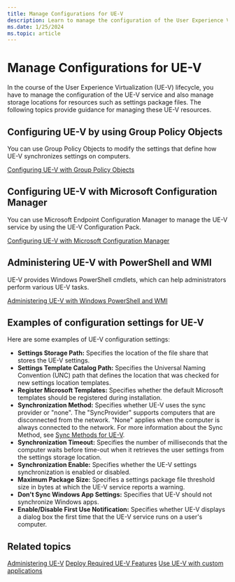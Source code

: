 ```yaml
---
title: Manage Configurations for UE-V
description: Learn to manage the configuration of the User Experience Virtualization (UE-V) service and also learn to manage storage locations for UE-V resources.
ms.date: 1/25/2024
ms.topic: article
---
```


# Manage Configurations for UE-V

In the course of the User Experience Virtualization (UE-V) lifecycle, you have to manage the configuration of the UE-V service and also manage storage locations for resources such as settings package files. The following topics provide guidance for managing these UE-V resources.

## Configuring UE-V by using Group Policy Objects

You can use Group Policy Objects to modify the settings that define how UE-V synchronizes settings on computers.

[Configuring UE-V with Group Policy Objects](uev-configuring-uev-with-group-policy-objects.md)

## Configuring UE-V with Microsoft Configuration Manager

You can use Microsoft Endpoint Configuration Manager to manage the UE-V service by using the UE-V Configuration Pack.

[Configuring UE-V with Microsoft Configuration Manager](uev-configuring-uev-with-system-center-configuration-manager.md)

## Administering UE-V with PowerShell and WMI

UE-V provides Windows PowerShell cmdlets, which can help administrators perform various UE-V tasks.

[Administering UE-V with Windows PowerShell and WMI](uev-administering-uev-with-windows-powershell-and-wmi.md)

## Examples of configuration settings for UE-V

Here are some examples of UE-V configuration settings:

- **Settings Storage Path:** Specifies the location of the file share that stores the UE-V settings.
- **Settings Template Catalog Path:** Specifies the Universal Naming Convention (UNC) path that defines the location that was checked for new settings location templates.
- **Register Microsoft Templates:** Specifies whether the default Microsoft templates should be registered during installation.
- **Synchronization Method:** Specifies whether UE-V uses the sync provider or "none". The "SyncProvider" supports computers that are disconnected from the network. "None" applies when the computer is always connected to the network. For more information about the Sync Method, see [Sync Methods for UE-V](uev-sync-methods.md).
- **Synchronization Timeout:** Specifies the number of milliseconds that the computer waits before time-out when it retrieves the user settings from the settings storage location.
- **Synchronization Enable:** Specifies whether the UE-V settings synchronization is enabled or disabled.
- **Maximum Package Size:** Specifies a settings package file threshold size in bytes at which the UE-V service reports a warning.
- **Don't Sync Windows App Settings:** Specifies that UE-V should not synchronize Windows apps.
- **Enable/Disable First Use Notification:** Specifies whether UE-V displays a dialog box the first time that the UE-V service runs on a user's computer.

## Related topics

[Administering UE-V](uev-administering-uev.md)
[Deploy Required UE-V Features](uev-deploy-required-features.md)
[Use UE-V with custom applications](uev-deploy-uev-for-custom-applications.md)
